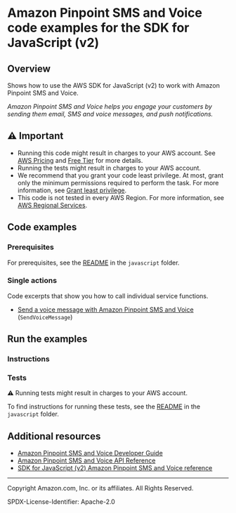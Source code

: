 <!--Generated by WRITEME on 2023-09-12 00:35:11.787486 (UTC)-->
# Amazon Pinpoint SMS and Voice code examples for the SDK for JavaScript (v2)

## Overview

Shows how to use the AWS SDK for JavaScript (v2) to work with Amazon Pinpoint SMS and Voice.

<!--custom.overview.start-->
<!--custom.overview.end-->

*Amazon Pinpoint SMS and Voice helps you engage your customers by sending them email, SMS and voice messages, and push notifications.*

## ⚠ Important

* Running this code might result in charges to your AWS account. See [AWS Pricing](https://aws.amazon.com/pricing/?aws-products-pricing.sort-by=item.additionalFields.productNameLowercase&aws-products-pricing.sort-order=asc&awsf.Free%20Tier%20Type=*all&awsf.tech-category=*all) and [Free Tier](https://aws.amazon.com/free/?all-free-tier.sort-by=item.additionalFields.SortRank&all-free-tier.sort-order=asc&awsf.Free%20Tier%20Types=*all&awsf.Free%20Tier%20Categories=*all) for more details.
* Running the tests might result in charges to your AWS account.
* We recommend that you grant your code least privilege. At most, grant only the minimum permissions required to perform the task. For more information, see [Grant least privilege](https://docs.aws.amazon.com/IAM/latest/UserGuide/best-practices.html#grant-least-privilege).
* This code is not tested in every AWS Region. For more information, see [AWS Regional Services](https://aws.amazon.com/about-aws/global-infrastructure/regional-product-services).

<!--custom.important.start-->
<!--custom.important.end-->

## Code examples

### Prerequisites

For prerequisites, see the [README](../../README.md#Prerequisites) in the `javascript` folder.


<!--custom.prerequisites.start-->
<!--custom.prerequisites.end-->

### Single actions

Code excerpts that show you how to call individual service functions.

* [Send a voice message with Amazon Pinpoint SMS and Voice](pinpoint_send_voice_message_sms_voice_api.js#L25) (`SendVoiceMessage`)

## Run the examples

### Instructions


<!--custom.instructions.start-->
<!--custom.instructions.end-->



### Tests

⚠ Running tests might result in charges to your AWS account.


To find instructions for running these tests, see the [README](../../README.md#Tests)
in the `javascript` folder.



<!--custom.tests.start-->
<!--custom.tests.end-->

## Additional resources

* [Amazon Pinpoint SMS and Voice Developer Guide](https://docs.aws.amazon.com/pinpoint/latest/developerguide/welcome.html)
* [Amazon Pinpoint SMS and Voice API Reference](https://docs.aws.amazon.com/pinpoint-sms-voice/latest/APIReference/welcome.html)
* [SDK for JavaScript (v2) Amazon Pinpoint SMS and Voice reference](https://docs.aws.amazon.com/AWSJavaScriptSDK/latest/AWS/Pinpoint-sms-voice.html)

<!--custom.resources.start-->
<!--custom.resources.end-->

---

Copyright Amazon.com, Inc. or its affiliates. All Rights Reserved.

SPDX-License-Identifier: Apache-2.0